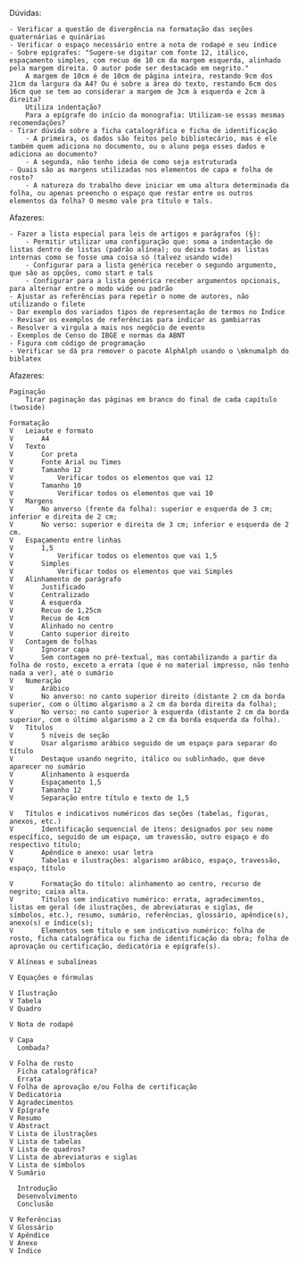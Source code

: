 Dúvidas:

	- Verificar a questão de divergência na formatação das seções quaternárias e quinárias
	- Verificar o espaço necessário entre a nota de rodapé e seu índice
	- Sobre epígrafes: "Sugere-se digitar com fonte 12, itálico, espaçamento simples, com recuo de 10 cm da margem esquerda, alinhado pela margem direita. O autor pode ser destacado em negrito."
		A margem de 10cm é de 10cm de página inteira, restando 9cm dos 21cm da largura da A4? Ou é sobre a área do texto, restando 6cm dos 16cm que se tem ao considerar a margem de 3cm à esquerda e 2cm à direita?
		Utiliza indentação?
		Para a epígrafe do início da monografia: Utilizam-se essas mesmas recomendações?
	- Tirar dúvida sobre a ficha catalográfica e ficha de identificação
		- A primeira, os dados são feitos pelo bibliotecário, mas é ele também quem adiciona no documento, ou o aluno pega esses dados e adiciona ao documento?
		- A segunda, não tenho ideia de como seja estruturada
	- Quais são as margens utilizadas nos elementos de capa e folha de rosto?
		- A natureza do trabalho deve iniciar em uma altura determinada da folha, ou apenas preencho o espaço que restar entre os outros elementos da folha? O mesmo vale pra título e tals.

Afazeres: 

    - Fazer a lista especial para leis de artigos e parágrafos (§):
		- Permitir utilizar uma configuração que: soma a indentação de listas dentro de listas (padrão alínea); ou deixa todas as listas internas como se fosse uma coisa só (talvez usando wide)
		- Configurar para a lista genérica receber o segundo argumento, que são as opções, como start e tals
		- Configurar para a lista genérica receber argumentos opcionais, para alternar entre o modo wide ou padrão
	- Ajustar as referências para repetir o nome de autores, não utilizando o filete
	- Dar exemplo dos variados tipos de representação de termos no Índice
	- Revisar os exemplos de referências para indicar as gambiarras
	- Resolver a virgula a mais nos negócio de evento
	- Exemplos de Censo do IBGE e normas da ABNT
	- Figura com código de programação
	- Verificar se dá pra remover o pacote AlphAlph usando o \mknumalph do biblatex


Afazeres:

	Paginação
		Tirar paginação das páginas em branco do final de cada capítulo (twoside)

	Formatação
	V	Leiaute e formato
	V		A4
	V	Texto
	V		Cor preta
	V		Fonte Arial ou Times
	V		Tamanho 12
	V			Verificar todos os elementos que vai 12
	V		Tamanho 10
	V			Verificar todos os elementos que vai 10
	V	Margens
	V		No anverso (frente da folha): superior e esquerda de 3 cm; inferior e direita de 2 cm;
	V		No verso: superior e direita de 3 cm; inferior e esquerda de 2 cm.
	V	Espaçamento entre linhas
	V		1,5
	V			Verificar todos os elementos que vai 1,5
	V		Simples
	V			Verificar todos os elementos que vai Simples
	V	Alinhamento de parágrafo
	V		Justificado
	V		Centralizado
	V		À esquerda
	V		Recuo de 1,25cm
	V		Recuo de 4cm
	V		Alinhado no centro
	V		Canto superior direito
	V	Contagem de folhas
	V		Ignorar capa
	V		Sem contagem no pré-textual, mas contabilizando a partir da folha de rosto, exceto a errata (que é no material impresso, não tenho nada a ver), até o sumário
	V	Numeração
	V		Arábico
	V		No anverso: no canto superior direito (distante 2 cm da borda superior, com o último algarismo a 2 cm da borda direita da folha);
	V		No verso: no canto superior à esquerda (distante 2 cm da borda superior, com o último algarismo a 2 cm da borda esquerda da folha).
	V	Títulos
	V		5 níveis de seção
	V		Usar algarismo arábico seguido de um espaço para separar do título
	V		Destaque usando negrito, itálico ou sublinhado, que deve aparecer no sumário
	V		Alinhamento à esquerda
	V		Espaçamento 1,5
	V		Tamanho 12
	V		Separação entre título e texto de 1,5

	V	Títulos e indicativos numéricos das seções (tabelas, figuras, anexos, etc.)
	V		Identificação sequencial de itens: designados por seu nome específico, seguido de um espaço, um travessão, outro espaço e do respectivo título;
	V		Apêndice e anexo: usar letra
	V		Tabelas e ilustrações: algarismo arábico, espaço, travessão, espaço, título

	V		Formatação do título: alinhamento ao centro, recurso de negrito; caixa alta.
	V		Títulos sem indicativo numérico: errata, agradecimentos, listas em geral (de ilustrações, de abreviaturas e siglas, de símbolos, etc.), resumo, sumário, referências, glossário, apêndice(s), anexo(s) e índice(s);
	V		Elementos sem título e sem indicativo numérico: folha de rosto, ficha catalográfica ou ficha de identificação da obra; folha de aprovação ou certificação, dedicatória e epígrafe(s).

	V Alíneas e subalíneas

	V Equações e fórmulas

	V Ilustração
	V Tabela
	V Quadro

	V Nota de rodapé

	V Capa
	  Lombada?

	V Folha de rosto
	  Ficha catalográfica?
	  Errata
	V Folha de aprovação e/ou Folha de certificação
	V Dedicatória
	V Agradecimentos
	V Epígrafe
	V Resumo
	V Abstract
	V Lista de ilustrações
	V Lista de tabelas
	V Lista de quadros?
	V Lista de abreviaturas e siglas
	V Lista de símbolos
	V Sumário

	  Introdução
	  Desenvolvimento
	  Conclusão

	V Referências
	V Glossário
	V Apêndice
	V Anexo
	V Índice
